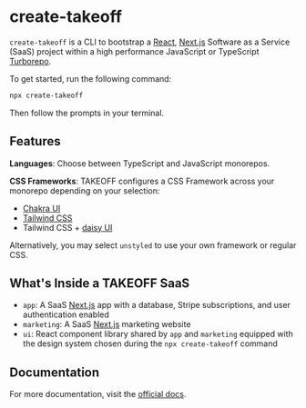 # create-takeoff

`create-takeoff` is a CLI to bootstrap a [React](https://reactjs.org), [Next.js](https://nextjs.org) Software as a Service (SaaS) project within a high performance JavaScript or TypeScript [Turborepo](https://turborepo.org).

To get started, run the following command:

```bash
npx create-takeoff
```

Then follow the prompts in your terminal.

## Features

**Languages**: Choose between TypeScript and JavaScript monorepos.

**CSS Frameworks**: TAKEOFF configures a CSS Framework across your monorepo depending on your selection:

- [Chakra UI](https://chakra-ui.com)
- [Tailwind CSS](https://tailwindcss.com)
- Tailwind CSS + [daisy UI](https://daisyui.com)

Alternatively, you may select `unstyled` to use your own framework or regular CSS.

## What's Inside a TAKEOFF SaaS

- `app`: A SaaS [Next.js](https://nextjs.org) app with a database, Stripe subscriptions, and user authentication enabled
- `marketing`: A SaaS [Next.js](https://nextjs.org) marketing website
- `ui`: React component library shared by `app` and `marketing` equipped with the design system chosen during the `npx create-takeoff` command

## Documentation

For more documentation, visit the [official docs](https://takeoff-docs.durk.dev).
